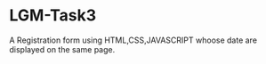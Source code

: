 # LGM-Task3
A Registration form using HTML,CSS,JAVASCRIPT whoose date are displayed on the same page.

